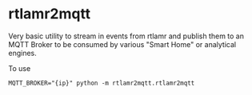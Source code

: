# rtlamr2mqtt

Very basic utility to stream in events from rtlamr and publish them to an MQTT Broker to be consumed by various "Smart Home" or analytical engines.

To use

```MQTT_BROKER="{ip}" python -m rtlamr2mqtt.rtlamr2mqtt```